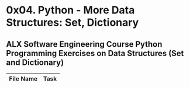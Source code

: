 # 0x04. Python - More Data Structures: Set, Dictionary

ALX Software Engineering Course Python Programming Exercises on Data Structures (Set and Dictionary)
----------------------------------------------------------------------------------------------------

| File Name | Task |
|:----------|:-----|
